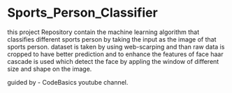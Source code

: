 # Sports_Person_Classifier
this project Repository contain the machine learning algorithm that classifies different sports person by taking the input as the image of that sports person.
dataset is taken by using web-scarping and than raw data is cropped to have better prediction and to enhance the features of face haar cascade is used which detect the face by appling the window of different size and shape on the image.

guided  by - CodeBasics youtube channel.
